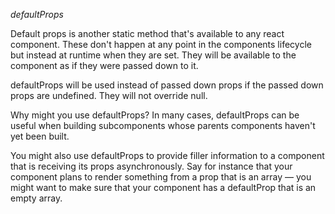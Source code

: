 *defaultProps*

Default props is another static method that's available to any react component. These don't happen at any point in the components lifecycle but instead at runtime when they are set. They will be available to the component as if they were passed down to it.

defaultProps will be used instead of passed down props if the passed down props are undefined. They will not override null.

Why might you use defaultProps? In many cases, defaultProps can be useful when building subcomponents whose parents components haven't yet been built.

You might also use defaultProps to provide filler information to a component that is receiving its props asynchronously. Say for instance that your component plans to render something from a prop that is an array –– you might want to make sure that your component has a defaultProp that is an empty array.
